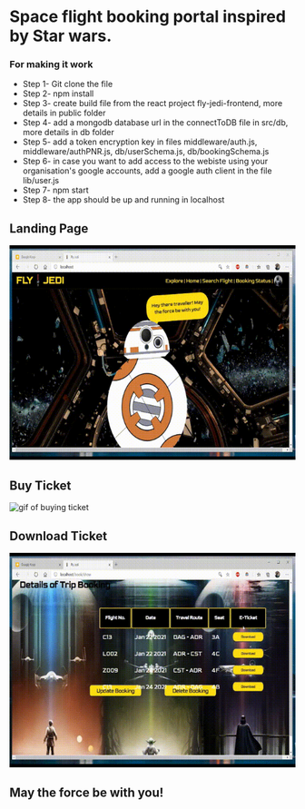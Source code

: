 # Space flight booking portal inspired by Star wars.

### For making it work

- Step 1- Git clone the file
- Step 2- npm install
- Step 3- create build file from the react project fly-jedi-frontend, more details in public folder
- Step 4- add a mongodb database url in the connectToDB file in src/db, more details in db folder
- Step 5- add a token encryption key in files middleware/auth.js, middleware/authPNR.js, db/userSchema.js, db/bookingSchema.js
- Step 6- in case you want to add access to the webiste using your organisation's google accounts, add a google auth client in the file lib/user.js
- Step 7- npm start
- Step 8- the app should be up and running in localhost

## Landing Page

![gif of landing page](https://github.com/AlfredDaimari/fly-jedi/blob/main/wiki/jedi-web-showcase.gif)

## Buy Ticket

![gif of buying ticket](https://github.com/AlfredDaimari/fly-jedi/blob/main/wiki/jedi-buy-ticket.gif)

## Download Ticket

![gif of buying ticket](https://github.com/AlfredDaimari/fly-jedi/blob/main/wiki/jedi-download-ticket.gif)

## May the force be with you!
